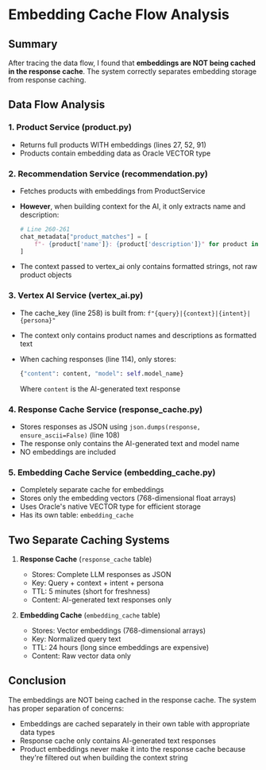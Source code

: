 # Embedding Cache Flow Analysis

## Summary

After tracing the data flow, I found that **embeddings are NOT being cached in the response cache**. The system correctly separates embedding storage from response caching.

## Data Flow Analysis

### 1. Product Service (product.py)

- Returns full products WITH embeddings (lines 27, 52, 91)
- Products contain embedding data as Oracle VECTOR type

### 2. Recommendation Service (recommendation.py)

- Fetches products with embeddings from ProductService
- **However**, when building context for the AI, it only extracts name and description:

  ```python
  # Line 260-261
  chat_metadata["product_matches"] = [
      f"- {product['name']}: {product['description']}" for product in similar_products
  ]
  ```

- The context passed to vertex_ai only contains formatted strings, not raw product objects

### 3. Vertex AI Service (vertex_ai.py)

- The cache_key (line 258) is built from: `f"{query}|{context}|{intent}|{persona}"`
- The context only contains product names and descriptions as formatted text
- When caching responses (line 114), only stores:

  ```python
  {"content": content, "model": self.model_name}
  ```

  Where `content` is the AI-generated text response

### 4. Response Cache Service (response_cache.py)

- Stores responses as JSON using `json.dumps(response, ensure_ascii=False)` (line 108)
- The response only contains the AI-generated text and model name
- NO embeddings are included

### 5. Embedding Cache Service (embedding_cache.py)

- Completely separate cache for embeddings
- Stores only the embedding vectors (768-dimensional float arrays)
- Uses Oracle's native VECTOR type for efficient storage
- Has its own table: `embedding_cache`

## Two Separate Caching Systems

1. **Response Cache** (`response_cache` table)
   - Stores: Complete LLM responses as JSON
   - Key: Query + context + intent + persona
   - TTL: 5 minutes (short for freshness)
   - Content: AI-generated text responses only

2. **Embedding Cache** (`embedding_cache` table)
   - Stores: Vector embeddings (768-dimensional arrays)
   - Key: Normalized query text
   - TTL: 24 hours (long since embeddings are expensive)
   - Content: Raw vector data only

## Conclusion

The embeddings are NOT being cached in the response cache. The system has proper separation of concerns:

- Embeddings are cached separately in their own table with appropriate data types
- Response cache only contains AI-generated text responses
- Product embeddings never make it into the response cache because they're filtered out when building the context string
